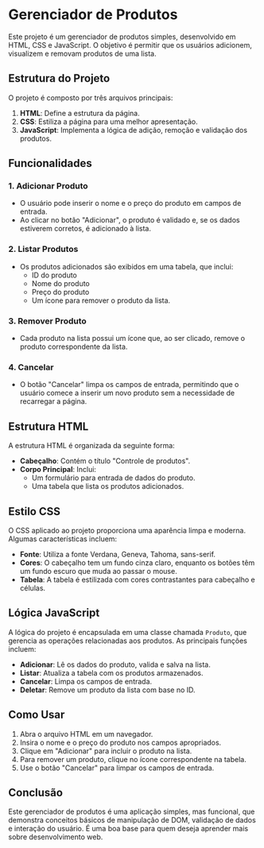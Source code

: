 # Gerenciador de Produtos

Este projeto é um gerenciador de produtos simples, desenvolvido em HTML, CSS e JavaScript. O objetivo é permitir que os usuários adicionem, visualizem e removam produtos de uma lista.

## Estrutura do Projeto

O projeto é composto por três arquivos principais:

1. **HTML**: Define a estrutura da página.
2. **CSS**: Estiliza a página para uma melhor apresentação.
3. **JavaScript**: Implementa a lógica de adição, remoção e validação dos produtos.

## Funcionalidades

### 1. Adicionar Produto
- O usuário pode inserir o nome e o preço do produto em campos de entrada.
- Ao clicar no botão "Adicionar", o produto é validado e, se os dados estiverem corretos, é adicionado à lista.

### 2. Listar Produtos
- Os produtos adicionados são exibidos em uma tabela, que inclui:
  - ID do produto
  - Nome do produto
  - Preço do produto
  - Um ícone para remover o produto da lista.

### 3. Remover Produto
- Cada produto na lista possui um ícone que, ao ser clicado, remove o produto correspondente da lista.

### 4. Cancelar
- O botão "Cancelar" limpa os campos de entrada, permitindo que o usuário comece a inserir um novo produto sem a necessidade de recarregar a página.

## Estrutura HTML

A estrutura HTML é organizada da seguinte forma:

- **Cabeçalho**: Contém o título "Controle de produtos".
- **Corpo Principal**: Inclui:
  - Um formulário para entrada de dados do produto.
  - Uma tabela que lista os produtos adicionados.

## Estilo CSS

O CSS aplicado ao projeto proporciona uma aparência limpa e moderna. Algumas características incluem:

- **Fonte**: Utiliza a fonte Verdana, Geneva, Tahoma, sans-serif.
- **Cores**: O cabeçalho tem um fundo cinza claro, enquanto os botões têm um fundo escuro que muda ao passar o mouse.
- **Tabela**: A tabela é estilizada com cores contrastantes para cabeçalho e células.

## Lógica JavaScript

A lógica do projeto é encapsulada em uma classe chamada `Produto`, que gerencia as operações relacionadas aos produtos. As principais funções incluem:

- **Adicionar**: Lê os dados do produto, valida e salva na lista.
- **Listar**: Atualiza a tabela com os produtos armazenados.
- **Cancelar**: Limpa os campos de entrada.
- **Deletar**: Remove um produto da lista com base no ID.

## Como Usar

1. Abra o arquivo HTML em um navegador.
2. Insira o nome e o preço do produto nos campos apropriados.
3. Clique em "Adicionar" para incluir o produto na lista.
4. Para remover um produto, clique no ícone correspondente na tabela.
5. Use o botão "Cancelar" para limpar os campos de entrada.

## Conclusão

Este gerenciador de produtos é uma aplicação simples, mas funcional, que demonstra conceitos básicos de manipulação de DOM, validação de dados e interação do usuário. É uma boa base para quem deseja aprender mais sobre desenvolvimento web.